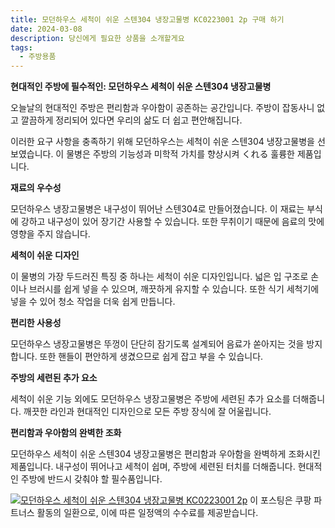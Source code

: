 ```yaml
---
title: 모던하우스 세척이 쉬운 스텐304 냉장고물병 KC0223001 2p 구매 하기
date: 2024-03-08
description: 당신에게 필요한 상품을 소개할게요
tags:
  - 주방용품
---
```

**현대적인 주방에 필수적인: 모던하우스 세척이 쉬운 스텐304 냉장고물병**

오늘날의 현대적인 주방은 편리함과 우아함이 공존하는 공간입니다. 주방이 잡동사니 없고 깔끔하게 정리되어 있다면 우리의 삶도 더 쉽고 편안해집니다.

이러한 요구 사항을 충족하기 위해 모던하우스는 세척이 쉬운 스텐304 냉장고물병을 선보였습니다. 이 물병은 주방의 기능성과 미학적 가치를 향상시켜 くれる 훌륭한 제품입니다.

**재료의 우수성**

모던하우스 냉장고물병은 내구성이 뛰어난 스텐304로 만들어졌습니다. 이 재료는 부식에 강하고 내구성이 있어 장기간 사용할 수 있습니다. 또한 무취이기 때문에 음료의 맛에 영향을 주지 않습니다.

**세척이 쉬운 디자인**

이 물병의 가장 두드러진 특징 중 하나는 세척이 쉬운 디자인입니다. 넓은 입 구조로 손이나 브러시를 쉽게 넣을 수 있으며, 깨끗하게 유지할 수 있습니다. 또한 식기 세척기에 넣을 수 있어 청소 작업을 더욱 쉽게 만듭니다.

**편리한 사용성**

모던하우스 냉장고물병은 뚜껑이 단단히 잠기도록 설계되어 음료가 쏟아지는 것을 방지합니다. 또한 핸들이 편안하게 생겼으므로 쉽게 잡고 부을 수 있습니다.

**주방의 세련된 추가 요소**

세척이 쉬운 기능 외에도 모던하우스 냉장고물병은 주방에 세련된 추가 요소를 더해줍니다. 깨끗한 라인과 현대적인 디자인으로 모든 주방 장식에 잘 어울립니다.

**편리함과 우아함의 완벽한 조화**

모던하우스 세척이 쉬운 스텐304 냉장고물병은 편리함과 우아함을 완벽하게 조화시킨 제품입니다. 내구성이 뛰어나고 세척이 쉽며, 주방에 세련된 터치를 더해줍니다. 현대적인 주방에 반드시 갖춰야 할 필수품입니다.


[![모던하우스 세척이 쉬운 스텐304 냉장고물병 KC0223001 2p](https://i.imgur.com/81F7uro.png#center)](https://link.coupang.com/re/AFFSDP?lptag=AF5033054&pageKey=5607843177&itemId=9053604004&vendorItemId=80317245805&traceid=V0-153-85c7c2abcf903334&requestid=20240308180125250051888724&token=31850C%7CMIXED)
이 포스팅은 쿠팡 파트너스 활동의 일환으로, 이에 따른 일정액의 수수료를 제공받습니다.



